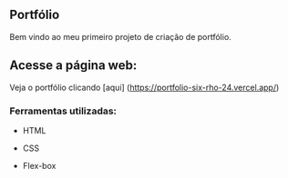 ## Portfólio

Bem vindo ao meu primeiro projeto de criação de portfólio.

## Acesse a página web:
Veja o portfólio clicando [aqui] (https://portfolio-six-rho-24.vercel.app/)

### Ferramentas utilizadas:

* HTML

* CSS

* Flex-box
